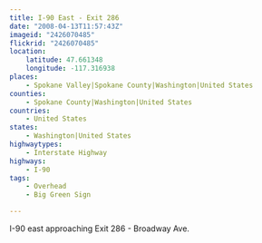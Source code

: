 ```yaml
---
title: I-90 East - Exit 286
date: "2008-04-13T11:57:43Z"
imageid: "2426070485"
flickrid: "2426070485"
location:
    latitude: 47.661348
    longitude: -117.316938
places:
    - Spokane Valley|Spokane County|Washington|United States
counties:
    - Spokane County|Washington|United States
countries:
    - United States
states:
    - Washington|United States
highwaytypes:
    - Interstate Highway
highways:
    - I-90
tags:
    - Overhead
    - Big Green Sign

---
```

I-90 east approaching Exit 286 - Broadway Ave.